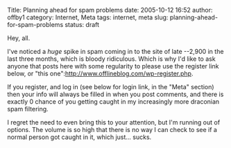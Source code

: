 Title: Planning ahead for spam problems
date: 2005-10-12 16:52
author: offby1
category: Internet, Meta
tags: internet, meta
slug: planning-ahead-for-spam-problems
status: draft

Hey, all.

I've noticed a _huge_ spike in spam coming in to the site of late --2,900 in the last three months, which is bloody ridiculous. Which is why I'd like to ask anyone that posts here with some regularity to please use the register link below, or "this one":http://www.offlineblog.com/wp-register.php.

If you register, and log in (see below for login link, in the "Meta" section) then your info will always be filled in when you post comments, and there is exactly 0 chance of you getting caught in my increasingly more draconian spam filtering.

I regret the need to even bring this to your attention, but I'm running out of options. The volume is so high that there is no way I can check to see if a normal person got caught in it, which just\... sucks.
